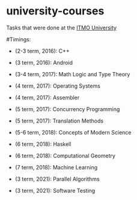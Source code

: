 # university-courses
Tasks that were done at the [ITMO University](https://en.itmo.ru/en/)

#Timings:
* (2-3 term,	2016): C++
* (3 term, 	2016): Android
* (3-4 term,	2017): Math Logic and Type Theory
* (4 term,	2017): Operating Systems
* (4 term,	2017): Assembler
* (5 term,	2017): Concurrency Programming
* (5 term,	2017): Translation Methods
* (5-6 term,	2018): Concepts of Modern Science
* (6 term,	2018): Haskell
* (6 term,	2018): Computational Geometry
* (7 term,	2018): Machine Learning


* (3 term,	2021): Parallel Algorithms
* (3 term,	2021): Software Testing

